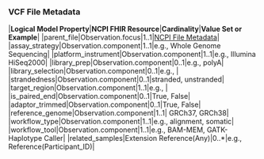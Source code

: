 ### VCF File Metadata

|**Logical Model Property**|**NCPI FHIR Resource**|**Cardinality**|**Value Set or Example**|
|parent_file|Observation.focus|1..1|[NCPI File Metadata](StructureDefinition-ncpi-file-metadata.html)|
|assay_strategy|Observation.component|1..1|e.g., Whole Genome Sequencing|
|platform_instrument|Observation.component|1..1|e.g., Illumina HiSeq2000|
|library_prep|Observation.component|0..1|e.g., polyA|
|library_selection|Observation.component|0..1|e.g., |
|strandedness|Observation.component|0..1|stranded, unstranded|
|target_region|Observation.component|1..1|e.g., |
|is_paired_end|Observation.component|0..1|True, False|
|adaptor_trimmed|Observation.component|0..1|True, False|
|reference_genome|Observation.component|1..1| GRCh37, GRCh38|
|workflow_type|Observation.component|1..1|e.g., alignment, somatic|
|workflow_tool|Observation.component|1..1|e.g., BAM-MEM, GATK-Haplotype Caller|
|related_samples|Extension Reference(Any)|0..*|e.g., Reference(Participant_ID)|